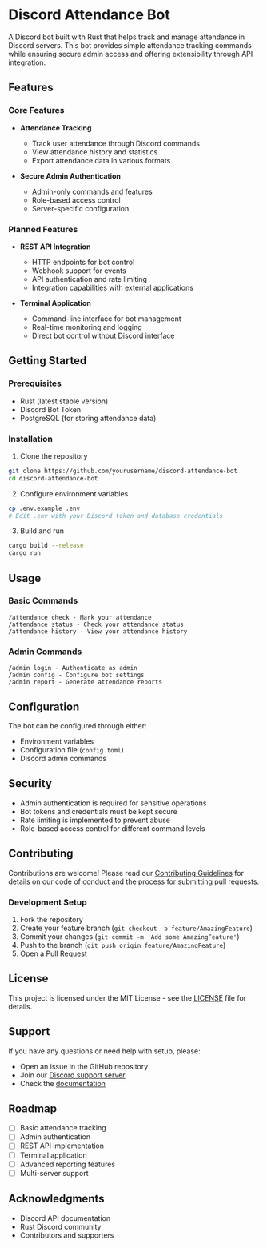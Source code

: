 # Discord Attendance Bot

A Discord bot built with Rust that helps track and manage attendance in Discord servers. This bot provides simple attendance tracking commands while ensuring secure admin access and offering extensibility through API integration.

## Features

### Core Features
- **Attendance Tracking**
  - Track user attendance through Discord commands
  - View attendance history and statistics
  - Export attendance data in various formats

- **Secure Admin Authentication**
  - Admin-only commands and features
  - Role-based access control
  - Server-specific configuration

### Planned Features
- **REST API Integration**
  - HTTP endpoints for bot control
  - Webhook support for events
  - API authentication and rate limiting
  - Integration capabilities with external applications

- **Terminal Application**
  - Command-line interface for bot management
  - Real-time monitoring and logging
  - Direct bot control without Discord interface

## Getting Started

### Prerequisites
- Rust (latest stable version)
- Discord Bot Token
- PostgreSQL (for storing attendance data)

### Installation
1. Clone the repository
```bash
git clone https://github.com/yourusername/discord-attendance-bot
cd discord-attendance-bot
```

2. Configure environment variables
```bash
cp .env.example .env
# Edit .env with your Discord token and database credentials
```

3. Build and run
```bash
cargo build --release
cargo run
```

## Usage

### Basic Commands
```
/attendance check - Mark your attendance
/attendance status - Check your attendance status
/attendance history - View your attendance history
```

### Admin Commands
```
/admin login - Authenticate as admin
/admin config - Configure bot settings
/admin report - Generate attendance reports
```

## Configuration

The bot can be configured through either:
- Environment variables
- Configuration file (`config.toml`)
- Discord admin commands

## Security

- Admin authentication is required for sensitive operations
- Bot tokens and credentials must be kept secure
- Rate limiting is implemented to prevent abuse
- Role-based access control for different command levels

## Contributing

Contributions are welcome! Please read our [Contributing Guidelines](CONTRIBUTING.md) for details on our code of conduct and the process for submitting pull requests.

### Development Setup
1. Fork the repository
2. Create your feature branch (`git checkout -b feature/AmazingFeature`)
3. Commit your changes (`git commit -m 'Add some AmazingFeature'`)
4. Push to the branch (`git push origin feature/AmazingFeature`)
5. Open a Pull Request

## License

This project is licensed under the MIT License - see the [LICENSE](LICENSE) file for details.

## Support

If you have any questions or need help with setup, please:
- Open an issue in the GitHub repository
- Join our [Discord support server](#)
- Check the [documentation](#)

## Roadmap

- [ ] Basic attendance tracking
- [ ] Admin authentication
- [ ] REST API implementation
- [ ] Terminal application
- [ ] Advanced reporting features
- [ ] Multi-server support

## Acknowledgments

- Discord API documentation
- Rust Discord community
- Contributors and supporters
